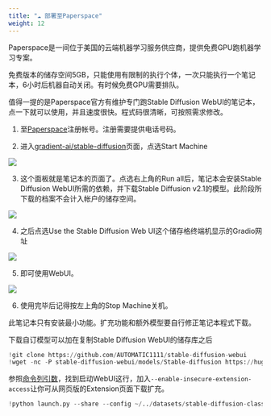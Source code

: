 ```yaml
---
title: "☁️ 部署至Paperspace"
weight: 12
---
```


Paperspace是一间位于美国的云端机器学习服务供应商，提供免费GPU跑机器学习专案。

免费版本的储存空间5GB，只能使用有限制的执行个体，一次只能执行一个笔记本，6小时后机器自动关闭。有时候免费GPU需要排队。

值得一提的是Paperspace官方有维护专门跑Stable Diffusion WebUI的笔记本，点一下就可以使用，并且速度很快。程式码很清晰，可按照需求修改。


1. 至[Paperspace](https://www.paperspace.com/)注册帐号。注册需要提供电话号码。

2. 进入[gradient-ai/stable-diffusion](https://console.paperspace.com/github/gradient-ai/stable-diffusion?machine=Free-GPU&ref=blog.paperspace.com)页面，点选Start Machine

![](../../../images/deploy-to-paperspace-1.webp)

3. 这个面板就是笔记本的页面了。点选右上角的Run all后，笔记本会安装Stable Diffusion WebUI所需的依赖，并下载Stable Diffusion v2.1的模型。此阶段所下载的档案不会计入帐户的储存空间。

![](../../../images/deploy-to-paperspace-2.webp)


4. 之后点选Use the Stable Diffusion Web UI这个储存格终端机显示的Gradio网址

![](../../../images/deploy-to-paperspace-3.webp)


5. 即可使用WebUI。

![](../../../images/deploy-to-paperspace-4.webp)

6. 使用完毕后记得按左上角的Stop Machine关机。


此笔记本只有安装最小功能。扩充功能和额外模型要自行修正笔记本程式下载。

下载自订模型可以加在复制Stable Diffusion WebUI的储存库之后
```python
!git clone https://github.com/AUTOMATIC1111/stable-diffusion-webui
!wget -nc -P stable-diffusion-webui/models/Stable-diffusion https://huggingface.co/andite/anything-v4.0/resolve/main/anything-v4.5-pruned.safetensors
```

参照[命令列引数](../installation/command-line-arguments-and-settings/)，找到启动WebUI这行，加入`--enable-insecure-extension-access`让你可从网页版的Extension页面下载扩充。
```python
!python launch.py --share --config ~/../datasets/stable-diffusion-classic-v2/768-v-ema.yaml --ckpt ~/../datasets/stable-diffusion-classic-v2/768-v-ema.ckpt --enable-insecure-extension-access
```
